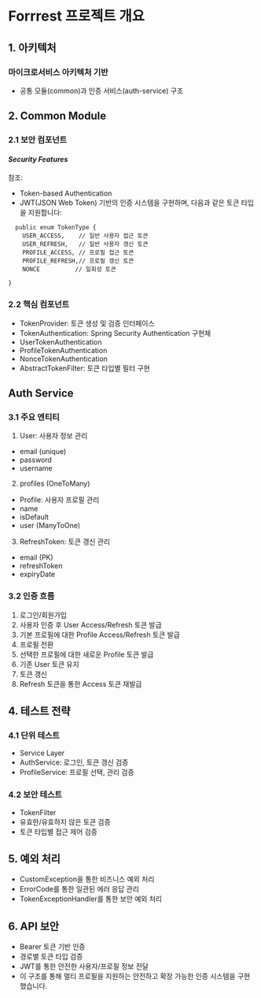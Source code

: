 # Forrrest 프로젝트 개요
## 1. 아키텍처
### 마이크로서비스 아키텍처 기반
- 공통 모듈(common)과 인증 서비스(auth-service) 구조

## 2. Common Module
### 2.1 보안 컴포넌트

#### *Security Features*
참조:
- Token-based Authentication
- JWT(JSON Web Token) 기반의 인증 시스템을 구현하며, 다음과 같은 토큰 타입을 지원합니다:

```
  public enum TokenType {
    USER_ACCESS,    // 일반 사용자 접근 토큰
    USER_REFRESH,   // 일반 사용자 갱신 토큰
    PROFILE_ACCESS, // 프로필 접근 토큰
    PROFILE_REFRESH,// 프로필 갱신 토큰
    NONCE          // 일회성 토큰

}
```
### 2.2 핵심 컴포넌트
- TokenProvider: 토큰 생성 및 검증 인터페이스
- TokenAuthentication: Spring Security Authentication 구현체
- UserTokenAuthentication
- ProfileTokenAuthentication
- NonceTokenAuthentication
- AbstractTokenFilter: 토큰 타입별 필터 구현

## Auth Service
### 3.1 주요 엔티티
1. User: 사용자 정보 관리
  - email (unique)
  - password
  - username
2. profiles (OneToMany)
  - Profile: 사용자 프로필 관리
  - name
  - isDefault
  - user (ManyToOne)
3. RefreshToken: 토큰 갱신 관리
  - email (PK)
  - refreshToken
  - expiryDate
### 3.2 인증 흐름
1. 로그인/회원가입
2. 사용자 인증 후 User Access/Refresh 토큰 발급
3. 기본 프로필에 대한 Profile Access/Refresh 토큰 발급
4. 프로필 전환
5. 선택한 프로필에 대한 새로운 Profile 토큰 발급
6. 기존 User 토큰 유지
7. 토큰 갱신
8. Refresh 토큰을 통한 Access 토큰 재발급

## 4. 테스트 전략
### 4.1 단위 테스트
- Service Layer
- AuthService: 로그인, 토큰 갱신 검증
- ProfileService: 프로필 선택, 관리 검증
### 4.2 보안 테스트
- TokenFilter
- 유효한/유효하지 않은 토큰 검증
- 토큰 타입별 접근 제어 검증
## 5. 예외 처리
- CustomException을 통한 비즈니스 예외 처리
- ErrorCode를 통한 일관된 에러 응답 관리
- TokenExceptionHandler를 통한 보안 예외 처리
## 6. API 보안
- Bearer 토큰 기반 인증
- 경로별 토큰 타입 검증
- JWT를 통한 안전한 사용자/프로필 정보 전달
- 이 구조를 통해 멀티 프로필을 지원하는 안전하고 확장 가능한 인증 시스템을 구현했습니다.
